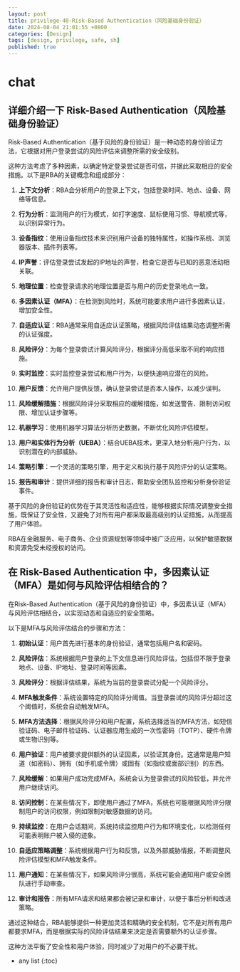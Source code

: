 ```yaml
---
layout: post
title: privilege-40-Risk-Based Authentication（风险基础身份验证）
date: 2024-08-04 21:01:55 +0800
categories: [Design]
tags: [design, privilege, safe, sh]
published: true
---
```



# chat

## 详细介绍一下 Risk-Based Authentication（风险基础身份验证）

Risk-Based Authentication（基于风险的身份验证）是一种动态的身份验证方法，它根据对用户登录尝试的风险评估来调整所需的安全级别。

这种方法考虑了多种因素，以确定特定登录尝试是否可信，并据此采取相应的安全措施。以下是RBA的关键概念和组成部分：

1. **上下文分析**：RBA会分析用户的登录上下文，包括登录时间、地点、设备、网络等信息。

2. **行为分析**：监测用户的行为模式，如打字速度、鼠标使用习惯、导航模式等，以识别异常行为。

3. **设备指纹**：使用设备指纹技术来识别用户设备的独特属性，如操作系统、浏览器版本、插件列表等。

4. **IP声誉**：评估登录尝试发起的IP地址的声誉，检查它是否与已知的恶意活动相关联。

5. **地理位置**：检查登录请求的地理位置是否与用户的历史登录地点一致。

6. **多因素认证（MFA）**：在检测到风险时，系统可能要求用户进行多因素认证，增加安全性。

7. **自适应认证**：RBA通常采用自适应认证策略，根据风险评估结果动态调整所需的认证强度。

8. **风险评分**：为每个登录尝试计算风险评分，根据评分高低采取不同的响应措施。

9. **实时监控**：实时监控登录尝试和用户行为，以便快速响应潜在的风险。

10. **用户反馈**：允许用户提供反馈，确认登录尝试是否本人操作，以减少误判。

11. **风险缓解措施**：根据风险评分采取相应的缓解措施，如发送警告、限制访问权限、增加认证步骤等。

12. **机器学习**：使用机器学习算法分析历史数据，不断优化风险评估模型。

13. **用户和实体行为分析（UEBA）**：结合UEBA技术，更深入地分析用户行为，以识别潜在的内部威胁。

14. **策略引擎**：一个灵活的策略引擎，用于定义和执行基于风险评分的认证策略。

15. **报告和审计**：提供详细的报告和审计日志，帮助安全团队监控和分析身份验证事件。

基于风险的身份验证的优势在于其灵活性和适应性，能够根据实际情况调整安全措施，既保证了安全性，又避免了对所有用户都采取最高级别的认证措施，从而提高了用户体验。

RBA在金融服务、电子商务、企业资源规划等领域中被广泛应用，以保护敏感数据和资源免受未经授权的访问。

## 在 Risk-Based Authentication 中，多因素认证（MFA）是如何与风险评估相结合的？

在Risk-Based Authentication（基于风险的身份验证）中，多因素认证（MFA）与风险评估相结合，以实现动态和自适应的安全策略。

以下是MFA与风险评估结合的步骤和方法：

1. **初始认证**：用户首先进行基本的身份验证，通常包括用户名和密码。

2. **风险评估**：系统根据用户登录的上下文信息进行风险评估，包括但不限于登录地点、设备、IP地址、登录时间等因素。

3. **风险评分**：根据评估结果，系统为当前的登录尝试分配一个风险评分。

4. **MFA触发条件**：系统设置特定的风险评分阈值。当登录尝试的风险评分超过这个阈值时，系统会自动触发MFA。

5. **MFA方法选择**：根据风险评分和用户配置，系统选择适当的MFA方法，如短信验证码、电子邮件验证码、认证器应用生成的一次性密码（TOTP）、硬件令牌或生物识别等。

6. **用户验证**：用户被要求提供额外的认证因素，以验证其身份。这通常是用户知道（如密码）、拥有（如手机或令牌）或固有（如指纹或面部识别）的东西。

7. **风险缓解**：如果用户成功完成MFA，系统会认为登录尝试的风险较低，并允许用户继续访问。

8. **访问控制**：在某些情况下，即使用户通过了MFA，系统也可能根据风险评分限制用户的访问权限，例如限制对敏感数据的访问。

9. **持续监控**：在用户会话期间，系统持续监控用户行为和环境变化，以检测任何可能表明账户被入侵的迹象。

10. **自适应策略调整**：系统根据用户行为和反馈，以及外部威胁情报，不断调整风险评估模型和MFA触发条件。

11. **用户通知**：在某些情况下，如果风险评分很高，系统可能会通知用户或安全团队进行手动审查。

12. **审计和报告**：所有MFA请求和结果都会被记录和审计，以便于事后分析和改进策略。

通过这种结合，RBA能够提供一种更加灵活和精确的安全机制，它不是对所有用户都要求MFA，而是根据实际的风险评估结果来决定是否需要额外的认证步骤。

这种方法平衡了安全性和用户体验，同时减少了对用户的不必要干扰。


* any list
{:toc}
